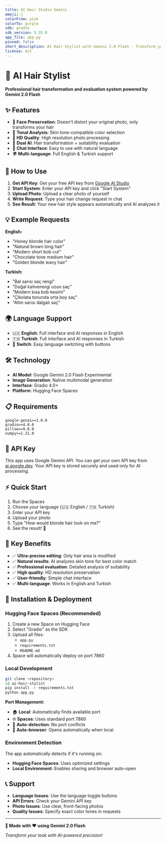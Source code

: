 ```yaml
---
title: AI Hair Studio Gemini
emoji: 🎨
colorFrom: pink
colorTo: purple
sdk: gradio
sdk_version: 5.35.0
app_file: app.py
pinned: false
short_description: AI Hair Stylist with Gemini 2.0 Flash - Transform your hair while preserving your face!
license: mit
---
```


# 🎨 AI Hair Stylist

**Professional hair transformation and evaluation system powered by Gemini 2.0 Flash**

## ✨ Features

- 🎯 **Face Preservation**: Doesn't distort your original photo, only transforms your hair
- 🎨 **Tonal Analysis**: Skin tone-compatible color selection 
- 📱 **HD Quality**: High resolution photo processing
- 🤖 **Dual AI**: Hair transformation + suitability evaluation
- 💬 **Chat Interface**: Easy to use with natural language
- 🌍 **Multi-language**: Full English & Turkish support

## 🚀 How to Use

1. **Get API Key**: Get your free API key from [Google AI Studio](https://ai.google.dev/)
2. **Start System**: Enter your API key and click "Start System"
3. **Upload Photo**: Upload a clear photo of yourself
4. **Write Request**: Type your hair change request in chat
5. **See Result**: Your new hair style appears automatically and AI analyzes it

## 💡 Example Requests

**English:**
- "Honey blonde hair color"
- "Natural brown long hair"
- "Modern short bob cut"
- "Chocolate tone medium hair"
- "Golden blonde wavy hair"

**Turkish:**
- "Bal sarısı saç rengi"
- "Doğal kahverengi uzun saç"
- "Modern kısa bob kesimi"
- "Çikolata tonunda orta boy saç"
- "Altın sarısı dalgalı saç"

## 🌍 Language Support

- 🇺🇸 **English**: Full interface and AI responses in English
- 🇹🇷 **Turkish**: Full interface and AI responses in Turkish
- 🔄 **Switch**: Easy language switching with buttons

## 🛠️ Technology

- **AI Model**: Google Gemini 2.0 Flash Experimental
- **Image Generation**: Native multimodal generation
- **Interface**: Gradio 4.0+
- **Platform**: Hugging Face Spaces

## 📋 Requirements

```
google-genai>=1.0.0
gradio>=4.0.0
pillow>=9.0.0
numpy>=1.21.0
```

## 🔐 API Key

This app uses Google Gemini API. You can get your own API key from [ai.google.dev](https://ai.google.dev/). Your API key is stored securely and used only for AI processing.

## ⚡ Quick Start

1. Run the Spaces
2. Choose your language (🇺🇸 English / 🇹🇷 Turkish)
3. Enter your API key
4. Upload your photo  
5. Type "How would blonde hair look on me?"
6. See the result! 🎨

## 🎯 Key Benefits

- ✅ **Ultra-precise editing**: Only hair area is modified
- ✅ **Natural results**: AI analyzes skin tone for best color match
- ✅ **Professional evaluation**: Detailed analysis of suitability
- ✅ **High quality**: HD resolution preservation
- ✅ **User-friendly**: Simple chat interface
- ✅ **Multi-language**: Works in English and Turkish

## 🔧 Installation & Deployment

### **Hugging Face Spaces (Recommended)**
1. Create a new Space on Hugging Face
2. Select "Gradio" as the SDK
3. Upload all files:
   - `app.py`
   - `requirements.txt` 
   - `README.md`
4. Space will automatically deploy on port 7860

### **Local Development**
```bash
git clone <repository>
cd ai-hair-stylist
pip install -r requirements.txt
python app.py
```

**Port Management:**
- 🏠 **Local**: Automatically finds available port
- 🌐 **Spaces**: Uses standard port 7860
- 🔄 **Auto-detection**: No port conflicts
- 📱 **Auto-browser**: Opens automatically when local

### **Environment Detection**
The app automatically detects if it's running on:
- **Hugging Face Spaces**: Uses optimized settings
- **Local Environment**: Enables sharing and browser auto-open

## 📞 Support

- **Language Issues**: Use the language toggle buttons
- **API Errors**: Check your Gemini API key
- **Photo Issues**: Use clear, front-facing photos
- **Quality Issues**: Specify exact color tones in requests

---

**🎯 Made with ❤️ using Gemini 2.0 Flash**

*Transform your look with AI-powered precision!*